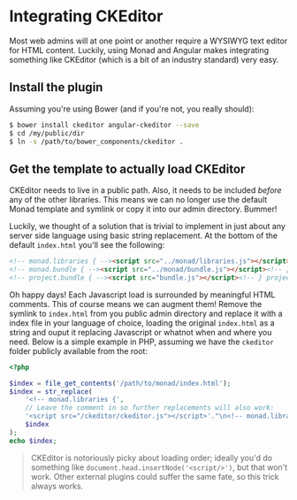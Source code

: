 # Integrating CKEditor
Most web admins will at one point or another require a WYSIWYG text editor for
HTML content. Luckily, using Monad and Angular makes integrating something like
CKEditor (which is a bit of an industry standard) very easy.

## Install the plugin
Assuming you're using Bower (and if you're not, you really should):

```bash
$ bower install ckeditor angular-ckeditor --save
$ cd /my/public/dir
$ ln -s /path/to/bower_components/ckeditor .
```

## Get the template to actually load CKEditor
CKEditor needs to live in a public path. Also, it needs to be included _before_
any of the other libraries. This means we can no longer use the default Monad
template and symlink or copy it into our admin directory. Bummer!

Luckily, we thought of a solution that is trivial to implement in just about
any server side language using basic string replacement. At the bottom of the
default `index.html` you'll see the following:

```html
<!-- monad.libraries { --><script src="../monad/libraries.js"></script><!-- } monad.libraries -->
<!-- monad.bundle { --><script src="../monad/bundle.js"></script><!-- } monad.bundle -->
<!-- project.bundle { --><script src="bundle.js"></script><!-- } project.bundle -->
```

Oh happy days! Each Javascript load is surrounded by meaningful HTML comments.
This of course means we can augment them! Remove the symlink to `index.html`
from you public admin directory and replace it with a index file in your
language of choice, loading the original `index.html` as a string and ouput it
replacing Javascript or whatnot when and where you need. Below is a simple
example in PHP, assuming we have the `ckeditor` folder publicly available from
the root:

```php
<?php

$index = file_get_contents('/path/to/monad/index.html');
$index = str_replace(
    '<!-- monad.libraries {',
    // Leave the comment in so further replacements will also work:
    '<script src="/ckeditor/ckeditor.js"></script>'."\n<!-- monad.libraries {",
    $index
);
echo $index;

```

> CKEditor is notoriously picky about loading order; ideally you'd do something
> like `document.head.insertNode('<script/>')`, but that won't work. Other
> external plugins could suffer the same fate, so this trick always works.

